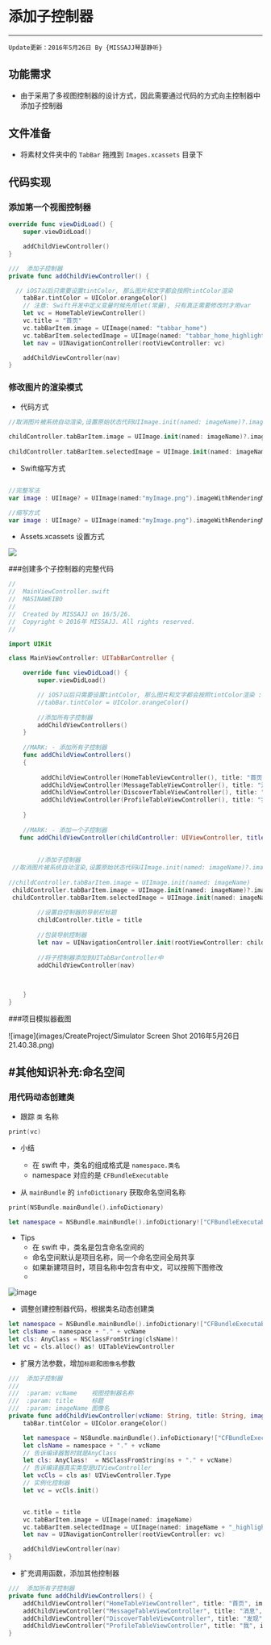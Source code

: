 # 添加子控制器
---
```objc
Update更新：2016年5月26日 By {MISSAJJ琴瑟静听} 
```
## 功能需求

* 由于采用了多视图控制器的设计方式，因此需要通过代码的方式向主控制器中添加子控制器

## 文件准备

* 将素材文件夹中的 `TabBar` 拖拽到 `Images.xcassets` 目录下

## 代码实现

### 添加第一个视图控制器

```swift
override func viewDidLoad() {
    super.viewDidLoad()

    addChildViewController()
}

///  添加子控制器
private func addChildViewController() {

  // iOS7以后只需要设置tintColor, 那么图片和文字都会按照tintColor渲染
    tabBar.tintColor = UIColor.orangeColor()
    // 注意: Swift开发中定义变量时候先用let(常量), 只有真正需要修改时才用var
    let vc = HomeTableViewController()
    vc.title = "首页"
    vc.tabBarItem.image = UIImage(named: "tabbar_home")
    vc.tabBarItem.selectedImage = UIImage(named: "tabbar_home_highlighted")
    let nav = UINavigationController(rootViewController: vc)

    addChildViewController(nav)
}
```

### 修改图片的渲染模式

  - 代码方式

```Swift 
//取消图片被系统自动渲染,设置原始状态代码UIImage.init(named: imageName)?.imageWithRenderingMode(.AlwaysOriginal)
 
childController.tabBarItem.image = UIImage.init(named: imageName)?.imageWithRenderingMode(.AlwaysOriginal)
 
childController.tabBarItem.selectedImage = UIImage.init(named: imageName + "_highlighted")?.imageWithRenderingMode(.AlwaysOriginal)


```
  - Swift缩写方式


```Swift

//完整写法
var image : UIImage? = UIImage(named:"myImage.png").imageWithRenderingMode(UIImageRenderingMode.AlwaysOriginal)

//缩写方式
var image : UIImage? = UIImage(named:"myImage.png").imageWithRenderingMode(.AlwaysOriginal)
```
  - Assets.xcassets 设置方式

![](./images/CreateProject/修改图片渲染模式.png)


###创建多个子控制器的完整代码
```Swift
//
//  MainViewController.swift
//  MASINAWEIBO
//
//  Created by MISSAJJ on 16/5/26.
//  Copyright © 2016年 MISSAJJ. All rights reserved.
//

import UIKit

class MainViewController: UITabBarController {

    override func viewDidLoad() {
        super.viewDidLoad()

        // iOS7以后只需要设置tintColor, 那么图片和文字都会按照tintColor渲染 : 如果使用了使用原始图片,那就不需要设置 tintcolor
        //tabBar.tintColor = UIColor.orangeColor()
        
        //添加所有子控制器
        addChildViewControllers()
    }
    
    //MARK: - 添加所有子控制器
    func addChildViewControllers()
    {
     
         addChildViewController(HomeTableViewController(), title: "首页", imageName: "tabbar_home")
         addChildViewController(MessageTableViewController(), title: "消息", imageName: "tabbar_message_center")
         addChildViewController(DiscoverTableViewController(), title: "发现", imageName: "tabbar_discover")
         addChildViewController(ProfileTableViewController(), title: "我", imageName: "tabbar_profile")
       
    }
    
    //MARK: - 添加一个子控制器
   func addChildViewController(childController: UIViewController, title: String, imageName: String) {
    
    
        //添加子控制器
 //取消图片被系统自动渲染,设置原始状态代码UIImage.init(named: imageName)?.imageWithRenderingMode(.AlwaysOriginal)
 
//childController.tabBarItem.image = UIImage.init(named: imageName)
 childController.tabBarItem.image = UIImage.init(named: imageName)?.imageWithRenderingMode(.AlwaysOriginal)
 childController.tabBarItem.selectedImage = UIImage.init(named: imageName + "_highlighted")?.imageWithRenderingMode(.AlwaysOriginal)
    
        //设置自控制器的导航栏标题
        childController.title = title
    
        //包装导航控制器
        let nav = UINavigationController.init(rootViewController: childController)
    
        //将子控制器添加到UITabBarController中
        addChildViewController(nav)

        
        
    }
}

```

###项目模拟器截图

![image](images/CreateProject/Simulator Screen Shot 2016年5月26日 21.40.38.png)


#其他知识补充:命名空间
---
### 用代码动态创建类

* 跟踪 `类` 名称

```swift
print(vc)
```

* 小结
    * 在 swift 中，类名的组成格式是 `namespace.类名`
    * namespace 对应的是 `CFBundleExecutable`

* 从 `mainBundle` 的 `infoDictionary` 获取命名空间名称

```swift
print(NSBundle.mainBundle().infoDictionary)

let namespace = NSBundle.mainBundle().infoDictionary!["CFBundleExecutable"] as! String
```

* Tips
    + 在 swift 中，类名是包含命名空间的
    + 命名空间默认是项目名称，同一个命名空间全局共享
    + 如果新建项目时，项目名称中包含有中文，可以按照下图修改
    + 
![image](images/CreateProject/命名空间.png)

* 调整创建控制器代码，根据类名动态创建类

```swift
let namespace = NSBundle.mainBundle().infoDictionary!["CFBundleExecutable"] as! String
let clsName = namespace + "." + vcName
let cls: AnyClass = NSClassFromString(clsName)!
let vc = cls.alloc() as! UITableViewController
```

* 扩展方法参数，增加`标题`和`图像名`参数

```swift
///  添加子控制器
///
///  :param: vcName    视图控制器名称
///  :param: title     标题
///  :param: imageName 图像名
private func addChildViewController(vcName: String, title: String, imageName: String) {
    tabBar.tintColor = UIColor.orangeColor()

    let namespace = NSBundle.mainBundle().infoDictionary!["CFBundleExecutable"] as! String
    let clsName = namespace + "." + vcName
    // 告诉编译器暂时就是AnyClass
    let cls: AnyClass!  = NSClassFromString(ns + "." + vcName)
    // 告诉编译器真实类型是UIViewController
    let vcCls = cls as! UIViewController.Type
    // 实例化控制器
    let vc = vcCls.init()


    vc.title = title
    vc.tabBarItem.image = UIImage(named: imageName)
    vc.tabBarItem.selectedImage = UIImage(named: imageName + "_highlighted")
    let nav = UINavigationController(rootViewController: vc)

    addChildViewController(nav)
}
```

* 扩充调用函数，添加其他控制器

```swift
///  添加所有子控制器
private func addChildViewControllers() {
    addChildViewController("HomeTableViewController", title: "首页", imageName: "tabbar_home")
    addChildViewController("MessageTableViewController", title: "消息", imageName: "tabbar_message_center")
    addChildViewController("DiscoverTableViewController", title: "发现", imageName: "tabbar_discover")
    addChildViewController("ProfileTableViewController", title: "我", imageName: "tabbar_profile")
}
```


